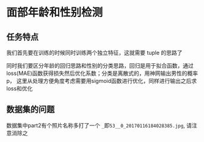 # 面部年龄和性别检测

## 任务特点

我们首先要在训练的时候同时训练两个独立特征，这就需要 tuple 的思路了

同时我们要区分年龄的回归思路和性别的分类思路，回归是用于拟合函数，通过loss(MAE)函数获得损失然后优化系数；分类是离散式的，用神网输出男性的概率p，
这里从处理方便角度考虑需要用sigmoid函数进行优化，同样进行输出之后求loss和优化

## 数据集的问题

数据集中part2有个照片名称多打了一个 `_`即`53__0_20170116184028385.jpg`, 请注意消除之